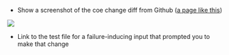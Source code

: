 - Show a screenshot of the coe change diff from Github ([a page like this](https://github.com/nidhidhamnani/cse15l-lab-reports/commit/c50a8a426a363d4f9e6987fdf4c1f335dc7a54ca))

![](https://user-images.githubusercontent.com/60327860/165018242-55e45714-f6b5-480a-9809-1bd9c019ec14.png)
- Link to the test file for a failure-inducing input that prompted you to make that change
